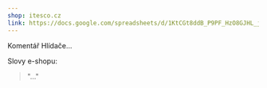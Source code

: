 ```yaml
---
shop: itesco.cz
link: https://docs.google.com/spreadsheets/d/1KtCGt8ddB_P9PF_HzO8GJHL_joQ4OC9zZh6A59e4Zfw/edit?usp=sharing
---
```


Komentář Hlídače...

Slovy e-shopu:

> "..."
